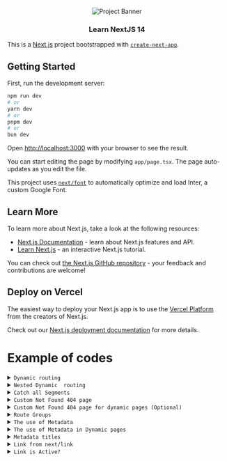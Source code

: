 <div align="center">
  <br />
      <img src="https://strapi.dhiwise.com/uploads/nextjs_14_Main_Image_075e7f4fdc.webp" style="borde-radius:24px" alt="Project Banner">
  <br />



  <h3 align="center">Learn NextJS 14</h3>
</div>


This is a [Next.js](https://nextjs.org/) project bootstrapped with [`create-next-app`](https://github.com/vercel/next.js/tree/canary/packages/create-next-app).


## Getting Started

First, run the development server:

```bash
npm run dev
# or
yarn dev
# or
pnpm dev
# or
bun dev
```

Open [http://localhost:3000](http://localhost:3000) with your browser to see the result.

You can start editing the page by modifying `app/page.tsx`. The page auto-updates as you edit the file.

This project uses [`next/font`](https://nextjs.org/docs/basic-features/font-optimization) to automatically optimize and load Inter, a custom Google Font.

## Learn More

To learn more about Next.js, take a look at the following resources:

- [Next.js Documentation](https://nextjs.org/docs) - learn about Next.js features and API.
- [Learn Next.js](https://nextjs.org/learn) - an interactive Next.js tutorial.

You can check out [the Next.js GitHub repository](https://github.com/vercel/next.js/) - your feedback and contributions are welcome!

## Deploy on Vercel

The easiest way to deploy your Next.js app is to use the [Vercel Platform](https://vercel.com/new?utm_medium=default-template&filter=next.js&utm_source=create-next-app&utm_campaign=create-next-app-readme) from the creators of Next.js.

Check out our [Next.js deployment documentation](https://nextjs.org/docs/deployment) for more details.

# Example of codes
<details>
<summary><code>Dynamic routing</code></summary>

# Dynamic  routing 

```bash
import React from 'react'

export default function Detail({ params }:{
    params:{
        id:string
    }
}) {
    return (
        <div>Product Details page {params.id}</div>
    )
}
```

</details>



<details>
<summary><code>Nested Dynamic  routing</code></summary>


# Dynamic Nested routing 

## Structure folders
```bash
app
|___products
|___|_______page.tsx
|___________[id]
|___________|___reviews
|_______________|______[reviewid]
|______________________|_________page.tsx


```
## Sample code 

```bash
import React from 'react'

export default function ReviewDetail({ params }: {
    params: {
        id: string;
        reviewid: string;
    }
}) {
    return (
        <h1>
            Review {params.reviewid} for product {params.id}
        </h1>
    )
}

```
</details>

<details>
<summary><code>Catch all Segments</code></summary>

    
# Catch all Segments

## Structure folders

```bash
app
|___docs
|___|____[[...slug]]
|________|__________page.tsx
```
## Sample code 

```bash

import React from 'react'

export default function Docs({
    params,
}: {
    params: {
        slug: string[]
    }
}) {
    if (params.slug?.length === 2) {
        return <div>Docs for feature {params.slug[0]} and consept of {params.slug[1]}</div>
    }
    else if (params.slug?.length === 1) {
        return <>Docs for feature {params.slug[0]}</>
    }
    return (
        <div>Docs</div>
    )
}


```
</details>

<details>
<summary><code>Custom Not Found 404 page</code></summary>

# Custom Not Found 404 page

## Structure folders

```bash
app
|___not-found.tsx
```
## Sample code 

```bash
import React from 'react'

export default function NotFound() {
  return (
    <div>NotFound 404 </div>
  )
}
```
</details>





<details>
<summary><code>Custom Not Found 404 page for dynamic pages (Optional)</code></summary>

# Custom Not Found 404 page for dynamic pages 

## Structure folders

```bash
app
|___products
|___|_______page.tsx
|___________[id]
|___________|___reviews
|_______________|______[reviewid]
|______________________|_________page.tsx
|______________________|_________not-found.tsx
```
## Sample code 

<summary><code>not-found.tsx</code></summary>



```bash
import React from 'react'

export default function NotFound() {
  return (
    <div>NotFound review</div>
  )
}

```
<summary><code>page.tsx</code></summary>



```bash
import { notFound } from 'next/navigation';
import React from 'react'

export default function ReviewDetail({ params }: {
    params: {
        id: string;
        reviewid: string;
    }
}) {
    if (parseInt(params.reviewid)>1000) {
        notFound();
    }
    return (
        <h1>
            Review {params.reviewid} for product {params.id}
        </h1>
    )
}


```

</details>



<details>
  
<summary><code>Route Groups</code></summary>

# Route Groups

## Structure folders

```bash
app
|___(auth)
|___|_____login
|______________page.tsx
|___|_____register
|______________page.tsx
```
## The result

```bash
http://localhost:3000/login
```
</details>


<details>
<summary><code>The use of Metadata</code></summary>

# Metadata in website pages

## Structure folders

```bash
app
|___products
|___________page.tsx
```
## Sample code 

```bash
export const metadata = {
  title: 'Product Page of NextJS',
  description: 'Generated by create next app',
}

export default function Products() {
  return (
    <div>Products</div>
  )
}

```
</details>

<details>
<summary><code>The use of Metadata in Dynamic pages</code></summary>

# Metadata in dynamic routes

## Structure folders

```bash
app
|___products
|___________[id]
|_______________page.tsx
```
## Sample code 

```bash
import { Metadata } from "next"
type Props = {
    params: {
        id: string
    }
}
export const generateMetadata = async ({params}:Props): Promise<Metadata>=>{
    const title =await new Promise(resolve=>{
        setTimeout(()=>{
            resolve(`iphone ${params.id}`)
        },100)
    })
    return {
        title: `Product: ${title} `
    }
}

export default function Detail({ params }: Props) {
    return (
        <div>Product Details page {params.id}</div>
    )
}
```
</details>




<details>
<summary><code>Metadata titles</code></summary>

# Metadata titles

## Structure folders

```bash
app
|___(auth)
|___|_____login
|___|__________page.tsx
|___products
|___|_______[id]
|___________|___page.tsx
```
## Sample code 


<summary><code>login/page.tsx</code></summary>

```bash
import { Metadata } from "next"

export const metadata: Metadata = {
  title: "Login"
}
export default function Login() {
  return (
    <div>Login</div>
  )
}

```


<summary><code>products/[id]/page.tsx</code></summary>

```bash
import { Metadata } from "next"
type Props = {
    params: {
        id: string
    }
}
export const generateMetadata = async ({ params }: Props): Promise<Metadata> => {
    const title = await new Promise(resolve => {
        setTimeout(() => {
            resolve(`iphone ${params.id}`)
        }, 100)
    })
    return {
        title: {
            absolute: `Product: ${title} ` // absolute applies the only absolute title of page
        }
    }
}



export default function Detail({ params }: Props) {
    return (
        <div>Product Details page {params.id}</div>
    )
}
```
</details>

<details>
<summary><code>Link from next/link</code></summary>

# Link tag

## Structure folders

```bash
app
|___products
|___________[id]
|_______________page.tsx
```
## Sample code 

```bash
import { Metadata } from "next"
import Link from "next/link"
type Props = {
    params: {
        id: string
    }
}
export const generateMetadata = async ({ params }: Props): Promise<Metadata> => {
    const title = await new Promise(resolve => {
        setTimeout(() => {
            resolve(`iphone ${params.id}`)
        }, 100)
    })
    return {
        title: {
            absolute: `Product: ${title} ` // absolute applies the only absolute title of page
        }
    }
}



export default function Detail({ params }: Props) {
    return (
        <div>Product Details page {params.id}
            <Link href={'/products/100/reviews/10'} replace>
                {/* 
                     'replace'  replaces the current page with link in href. 
                     if you click back you will back to previous page from that page you clicked
                      'replace'
                */}
                review of 100
            </Link>
        </div>
    )
}

```
</details>




<details>
<summary><code>Link is Active?</code></summary>

# Active links of web site

## Structure folders

```bash
app
|___(auth)
|____layout.tsx
|____|________login
|__________________page.tsx
|____|________register
|__________________page.tsx
```
## Sample code 


<summary><code>(auth)/layout.tsx</code></summary>

```bash
"use client"
import Link from "next/link";

import { usePathname } from "next/navigation";
const navLinks = [
    { name: "Register", href: "/register" },
    { name: "Login", href: "/login" },
];


export default function AuthLayout({
    children,
}: {
    children: React.ReactNode
}) {
    const pathname = usePathname();
    return (
        <>
            {navLinks.map((link) => {
                const isActive = pathname.startsWith(link.href)

                return (
                    <Link href={link.href} className={isActive? 'font-bold mr-4':"text-blue-700"} key={link.href} >
                        {link.name}
                    </Link >
                )

            })
            }
            {children}
        </>
    )
}


```
</details>
